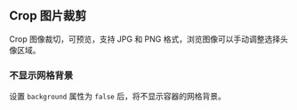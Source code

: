 <div class="demo-header">
<p class="overviewicon">
  <span class="wapi-ui-crop"/>
</p>

## Crop 图片裁剪

<nova-uxlink widget-name="Crop"></nova-uxlink>

Crop 图像裁切，可预览，支持 JPG 和 PNG 格式，浏览图像可以手动调整选择头像区域。
</div>

### 不显示网格背景

设置 `background` 属性为 `false` 后，将不显示容器的网格背景。

<nova-demo-view link="crop/no-background"></nova-demo-view>

<br>
